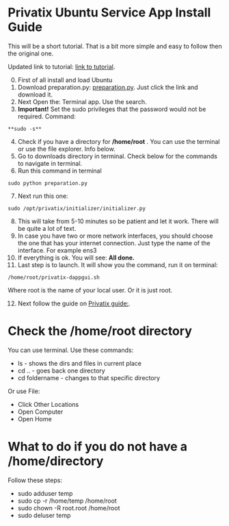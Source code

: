# Privatix Ubuntu Service App Install Guide

This will be a short tutorial. That is a bit more simple and easy to follow then the original one.

Updated link to tutorial: [link to tutorial](https://privatix.atlassian.net/wiki/spaces/BVP/pages/270794846/1.+Download+and+install+the+application).

0. First of all install and load Ubuntu
1. Download preparation.py:  [preparation.py](https://raw.githubusercontent.com/Privatix/dappctrl/master/tool/initializer/preparation.py). Just click the link and download it.
2. Next Open the: Terminal app. Use the search.
3. **Important!** Set the sudo privileges that the password would not be required. Command:
```
**sudo -s**
```
4. Check if you have a directory for **/home/root** . You can use the terminal or use the file explorer. Info below.
5. Go to downloads directory in terminal. Check below for the commands to navigate in terminal.
6. Run this command in terminal
```
sudo python preparation.py
```
7. Next run this one:
```
sudo /opt/privatix/initializer/initializer.py
```
8. This will take from 5-10 minutes so be patient and let it work. There will be quite a lot of text. 
9. In case you have two or more network interfaces, you should choose the one that has your internet connection. Just type the name of the interface. For example ens3
10. If everything is ok. You will see: **All done.**
11. Last step is to launch. It will show you the command, run it on terminal:
```
/home/root/privatix-dappgui.sh
```
Where root is the name of your local user. Or it is just root.

12. Next follow the guide on [Privatix guide:](https://privatix.atlassian.net/wiki/spaces/BVP/pages/270663818/2.+Create+an+account). 

# Check the **/home/root** directory

You can use terminal. Use these commands:
- ls - shows the dirs and files in current place
- cd .. - goes back one directory
- cd foldername - changes to that specific directory

Or use File:
- Click Other Locations 
- Open Computer
- Open Home

# What to do if you do not have a /home/directory

Follow these steps:
- sudo adduser temp
- sudo cp -r /home/temp /home/root
- sudo chown -R root.root /home/root
- sudo deluser temp
